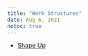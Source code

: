 ```yaml
---
title: "Work Structures"
date: Aug 6, 2021
notoc: true
---
```


- [Shape Up](notes/career/hr/work-structures/shape-up.md)